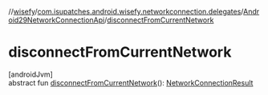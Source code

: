 //[wisefy](../../../index.md)/[com.isupatches.android.wisefy.networkconnection.delegates](../index.md)/[Android29NetworkConnectionApi](index.md)/[disconnectFromCurrentNetwork](disconnect-from-current-network.md)

# disconnectFromCurrentNetwork

[androidJvm]\
abstract fun [disconnectFromCurrentNetwork](disconnect-from-current-network.md)(): [NetworkConnectionResult](../../com.isupatches.android.wisefy.networkconnection.entities/-network-connection-result/index.md)

